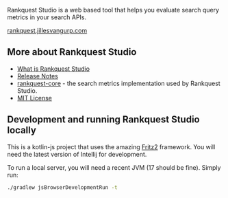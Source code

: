 Rankquest Studio is a web based tool that helps you evaluate search query metrics
in your search APIs.

[rankquest.jillesvangurp.com](https://rankquest.jillesvangurp.com)

## More about Rankquest Studio

- [What is Rankquest Studio](src/jsMain/resources/about.md)
- [Release Notes](https://github.com/jillesvangurp/rankquest-studio/releases)
- [rankquest-core](https://github.com/jillesvangurp/rankquest-core) - the search metrics implementation used by Rankquest Studio.
- [MIT License](LICENSE)

## Development and running Rankquest Studio locally

This is a kotlin-js project that uses the amazing [Fritz2](https://www.fritz2.dev/) framework. 
You will need the latest version of Intellij for development.

To run a local server, you will need a recent JVM (17 should be fine). Simply run:

```bash
./gradlew jsBrowserDevelopmentRun -t
```


